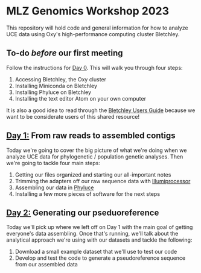 # MLZ Genomics Workshop 2023

This repository will hold code and general information for how to analyze UCE data using Oxy's high-performance computing cluster Bletchley.

## To-do *before* our first meeting

Follow the instructions for [Day 0](https://github.com/jsalt/MLZ_Genomics_Workshop_2023/blob/main/Day_0_MLZ_Genomics_Workshop.md). This will walk you through four steps:
1. Accessing Bletchley, the Oxy cluster
2. Installing Miniconda on Bletchley
3. Installing Phyluce on Bletchley
4. Installing the text editor Atom on your own computer

It is also a good idea to read through the [Bletchley Users Guide](https://github.com/justinnhli/bletchley-docs/blob/main/users.md) because we want to be considerate users of this shared resource!


## [Day 1:](https://github.com/jsalt/MLZ_Genomics_Workshop_2023/blob/main/Day_1_MLZ_Genomics_Workshop.md) From raw reads to assembled contigs

Today we're going to cover the big picture of what we're doing when we analyze UCE data for phylogenetic / population genetic analyses. Then we're going to tackle four main steps:
1. Getting our files organized and starting our all-important notes
2. Trimming the adapters off our raw sequence data with [Illumiprocessor](https://github.com/faircloth-lab/illumiprocessor/)
3. Assembling our data in [Phyluce](https://phyluce.readthedocs.io/en/latest/purpose.html)
4. Installing a few more pieces of software for the next steps

## [Day 2:](https://github.com/jsalt/MLZ_Genomics_Workshop_2023/blob/main/Day_2_MLZ_Genomics_Workshop.md) Generating our pseduoreference
Today we'll pick up where we left off on Day 1 with the main goal of getting everyone's data assembling. Once that's running, we'll talk about the analytical approach we're using with our datasets and tackle the following:
1. Download a small example dataset that we'll use to test our code
2. Develop and test the code to generate a pseudoreference sequence from our assembled data
